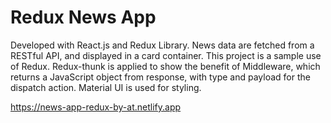 # Redux News App

Developed with React.js and Redux Library. News data are fetched from a RESTful API, and displayed in a card container. This project is a sample use of Redux.
Redux-thunk is applied to show the benefit of Middleware, which returns a JavaScript object from response, with type and payload for the dispatch action. 
Material UI is used for styling.

https://news-app-redux-by-at.netlify.app
